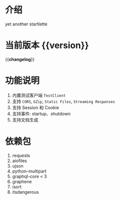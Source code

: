 # 介绍
yet another startlette

# 当前版本 {{__version__}}
{{__changelog__}}

# 功能说明
1. 内置测试客户端 `TestClient`
2. 支持 `CORS`, `GZip`, `Static Files`, `Streaming Responses`
3. 支持 Session 和 Cookie
4. 支持事件: startup、shutdown
5. 支持文档生成

# 依赖包
1. requests
2. aiofiles
3. ujson
4. python-multipart
5. graphql-core < 3
6. graphene
7. isort
8. itsdangerous